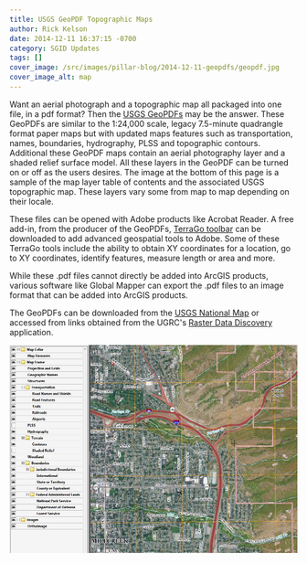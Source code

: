 ```yaml
---
title: USGS GeoPDF Topographic Maps
author: Rick Kelson
date: 2014-12-11 16:37:15 -0700
category: SGID Updates
tags: []
cover_image: /src/images/pillar-blog/2014-12-11-geopdfs/geopdf.jpg
cover_image_alt: map
---
```


Want an aerial photograph and a topographic map all packaged into one file, in a pdf format? Then the [USGS GeoPDFs](https://apps.nationalmap.gov/downloader?basemap=b1&category=histtopo,ustopo&title=Map%20View) may be the answer. These GeoPDFs are similar to the 1:24,000 scale, legacy 7.5-minute quadrangle format paper maps but with updated maps features such as transportation, names, boundaries, hydrography, PLSS and topographic contours. Additional these GeoPDF maps contain an aerial photography layer and a shaded relief surface model. All these layers in the GeoPDF can be turned on or off as the users desires. The image at the bottom of this page is a sample of the map layer table of contents and the associated USGS topographic map. These layers vary some from map to map depending on their locale.

These files can be opened with Adobe products like Acrobat Reader. A free add-in, from the producer of the GeoPDFs, [TerraGo toolbar](https://www.terragotech.com/products/terrago-toolbar) can be downloaded to add advanced geospatial tools to Adobe. Some of these TerraGo tools include the ability to obtain XY coordinates for a location, go to XY coordinates, identify features, measure length or area and more.

While these .pdf files cannot directly be added into ArcGIS products, various software like Global Mapper can export the .pdf files to an image format that can be added into ArcGIS products.

The GeoPDFs can be downloaded from the [USGS National Map](https://apps.nationalmap.gov/downloader?basemap=b1&category=histtopo,ustopo&title=Map%20View) or accessed from links obtained from the UGRC's [Raster Data Discovery](https://raster.utah.gov/?cat=24K%20GeoPDF) application.

![map](../../images/pillar-blog/2014-12-11-geopdfs/geopdf.jpg)
